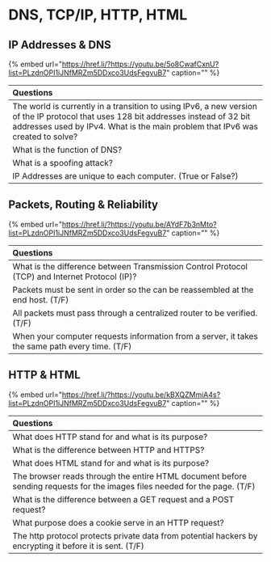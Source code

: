 # DNS, TCP/IP, HTTP, HTML

## IP Addresses & DNS

{% embed url="https://href.li/?https://youtu.be/5o8CwafCxnU?list=PLzdnOPI1iJNfMRZm5DDxco3UdsFegvuB7" caption="" %}

| Questions |
| :--- |
| The world is currently in a transition to using IPv6, a new version of the IP protocol that uses 128 bit addresses instead of 32 bit addresses used by IPv4. What is the main problem that IPv6 was created to solve? |
| What is the function of DNS? |
| What is a spoofing attack? |
| IP Addresses are unique to each computer. \(True or False?\) |

## Packets, Routing & Reliability

{% embed url="https://href.li/?https://youtu.be/AYdF7b3nMto?list=PLzdnOPI1iJNfMRZm5DDxco3UdsFegvuB7" caption="" %}

| Questions |
| :--- |
| What is the difference between Transmission Control Protocol \(TCP\) and Internet Protocol \(IP\)? |
| Packets must be sent in order so the can be reassembled at the end host. \(T/F\) |
| All packets must pass through a centralized router to be verified. \(T/F\) |
| When your computer requests information from a server, it takes the same path every time. \(T/F\) |

## HTTP & HTML

{% embed url="https://href.li/?https://youtu.be/kBXQZMmiA4s?list=PLzdnOPI1iJNfMRZm5DDxco3UdsFegvuB7" caption="" %}

| Questions |
| :--- |
| What does HTTP stand for and what is its purpose? |
| What is the difference between HTTP and HTTPS? |
| What does HTML stand for and what is its purpose? |
| The browser reads through the entire HTML document before sending requests for the images files needed for the page. \(T/F\) |
| What is the difference between a GET request and a POST request? |
| What purpose does a cookie serve in an HTTP request? |
| The http protocol protects private data from potential hackers by encrypting it before it is sent. \(T/F\) |

